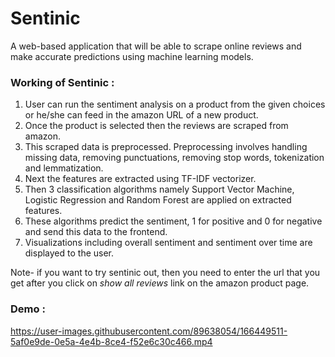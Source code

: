# Sentinic

A web-based application that will be able to scrape online reviews and make accurate predictions using machine learning models.

### Working of Sentinic :
1. User can run the sentiment analysis on a product from the given choices or he/she can feed 
in the amazon URL of a new product. <br>
2. Once the product is selected then the reviews are scraped from amazon. <br>
3. This scraped data is preprocessed. Preprocessing involves handling missing data, removing 
punctuations, removing stop words, tokenization and lemmatization. <br>
4. Next the features are extracted using TF-IDF vectorizer. <br>
5. Then 3 classification algorithms namely Support Vector Machine, Logistic Regression and 
Random Forest are applied on extracted features. <br>
6. These algorithms predict the sentiment, 1 for positive and 0 for negative and send this data 
to the frontend. <br>
7. Visualizations including overall sentiment and sentiment over time are displayed to the 
user. <br>

Note- if you want to try sentinic out, then you need to enter the url that you get after you click on *show all reviews* link on the amazon product page.

### Demo :

https://user-images.githubusercontent.com/89638054/166449511-5af0e9de-0e5a-4e4b-8ce4-f52e6c30c466.mp4





